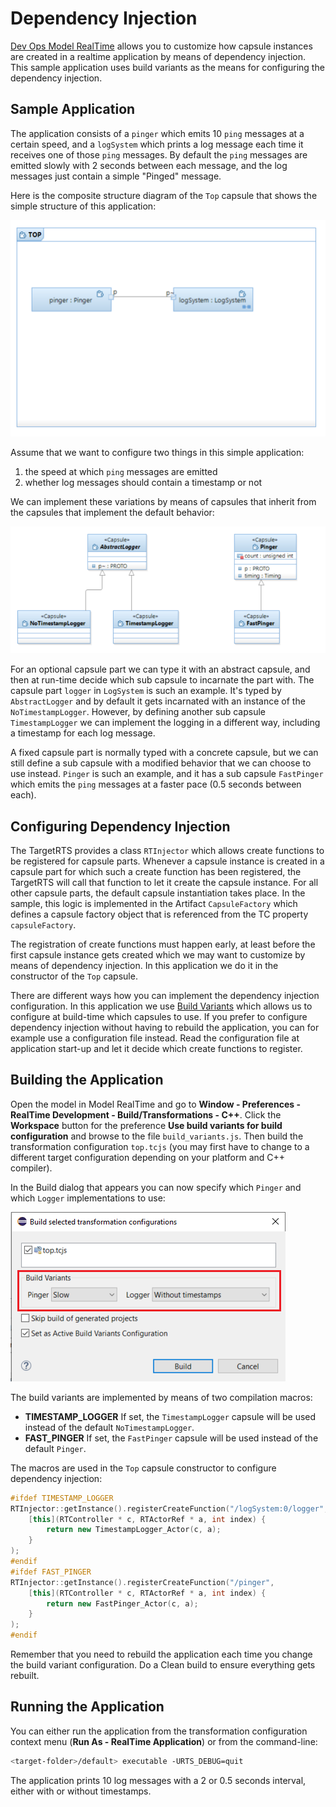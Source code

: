 # Dependency Injection
[Dev Ops Model RealTime](https://www.hcl-software.com/devops-model-realtime) allows you to customize how capsule instances are created in a realtime application by means of dependency injection. This sample application uses build variants as the means for configuring the dependency injection.

## Sample Application

The application consists of a `pinger` which emits 10 `ping` messages at a certain speed, and a `logSystem` which prints a log message each time it receives one of those `ping` messages. By default the `ping` messages are emitted slowly with 2 seconds between each message, and the log messages just contain a simple "Pinged" message.

Here is the composite structure diagram of the `Top` capsule that shows the simple structure of this application:

![](images/top_structure.png)

Assume that we want to configure two things in this simple application:
1. the speed at which `ping` messages are emitted
2. whether log messages should contain a timestamp or not

We can implement these variations by means of capsules that inherit from the capsules that implement the default behavior:

![](images/capsule_inheritance.png)

For an optional capsule part we can type it with an abstract capsule, and then at run-time decide which sub capsule to incarnate the part with. The capsule part `logger` in `LogSystem` is such an example. It's typed by `AbstractLogger` and by default it gets incarnated with an instance of the `NoTimestampLogger`. However, by defining another sub capsule `TimestampLogger` we can implement the logging in a different way, including a timestamp for each log message.

A fixed capsule part is normally typed with a concrete capsule, but we can still define a sub capsule with a modified behavior that we can choose to use instead. `Pinger` is such an example, and it has a sub capsule `FastPinger` which emits the `ping` messages at a faster pace (0.5 seconds between each).

## Configuring Dependency Injection

The TargetRTS provides a class `RTInjector` which allows create functions to be registered for capsule parts. Whenever a capsule instance is created in a capsule part for which such a create function has been registered, the TargetRTS will call that function to let it create the capsule instance. For all other capsule parts, the default capsule instantiation takes place. In the sample, this logic is implemented in the Artifact `CapsuleFactory` which defines a capsule factory object that is referenced from the TC property `capsuleFactory`.

The registration of create functions must happen early, at least before the first capsule instance gets created which we may want to customize by means of dependency injection. In this application we do it in the constructor of the `Top` capsule.

There are different ways how you can implement the dependency injection configuration. In this application we use [Build Variants](https://model-realtime.hcldoc.com/help/topic/com.ibm.xtools.rsarte.webdoc/Articles/Building/Build%20Variants/index.html) which allows us to configure at build-time which capsules to use. If you prefer to configure dependency injection without having to rebuild the application, you can for example use a configuration file instead. Read the configuration file at application start-up and let it decide which create functions to register.

## Building the Application

Open the model in Model RealTime and go to **Window - Preferences - RealTime Development - Build/Transformations - C++**. Click the **Workspace** button for the preference **Use build variants for build configuration** and browse to the file `build_variants.js`. Then build the transformation configuration `top.tcjs` (you may first have to change to a different target configuration depending on your platform and C++ compiler).

In the Build dialog that appears you can now specify which `Pinger` and which `Logger` implementations to use:

![](images/build_variants.png)

The build variants are implemented by means of two compilation macros:

* **TIMESTAMP_LOGGER** If set, the `TimestampLogger` capsule will be used instead of the default `NoTimestampLogger`.
* **FAST_PINGER** If set, the `FastPinger` capsule will be used instead of the default `Pinger`.

The macros are used in the `Top` capsule constructor to configure dependency injection:

```cpp
#ifdef TIMESTAMP_LOGGER
RTInjector::getInstance().registerCreateFunction("/logSystem:0/logger",
	[this](RTController * c, RTActorRef * a, int index) {						
		return new TimestampLogger_Actor(c, a);
	}
);
#endif
#ifdef FAST_PINGER
RTInjector::getInstance().registerCreateFunction("/pinger",
	[this](RTController * c, RTActorRef * a, int index) {
		return new FastPinger_Actor(c, a);
	}
);
#endif
```

Remember that you need to rebuild the application each time you change the build variant configuration. Do a Clean build to ensure everything gets rebuilt.

## Running the Application

You can either run the application from the transformation configuration context menu (**Run As - RealTime Application**) or from the command-line:

```bash
<target-folder>/default> executable -URTS_DEBUG=quit
```

The application prints 10 log messages with a 2 or 0.5 seconds interval, either with or without timestamps.